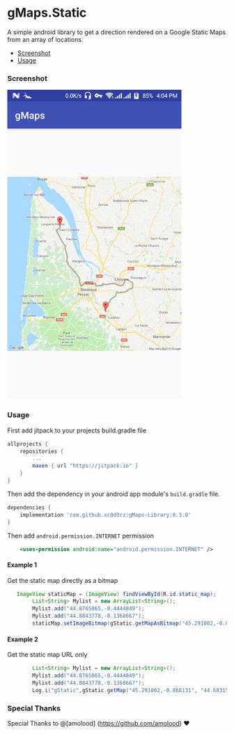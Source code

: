# gMaps.Static

A simple android library to get a direction rendered on a Google Static Maps from an array
of locations. 
- [Screenshot](#screenshot)
- [Usage](#usage)

### Screenshot
<img src="/screenshots/sample.png" width="400px" />

### Usage
First add jitpack to your projects build.gradle file

```gradle
allprojects {
   	repositories {
   		...
   		maven { url "https://jitpack.io" }
   	}
}
```

Then add the dependency in your android app module's `build.gradle` file.

```gradle
dependencies {
    implementation 'com.github.xc0d3rz:gMaps-Library:0.3.0'
}
```

Then add `android.permission.INTERNET` permission
```xml
    <uses-permission android:name="android.permission.INTERNET" />
```
#### Example 1
Get the static map directly as a bitmap
```java
   ImageView staticMap = (ImageView) findViewById(R.id.static_map);
        List<String> Mylist = new ArrayList<String>();
        Mylist.add("44.8765065,-0.4444849");
        Mylist.add("44.8843778,-0.1368667");
        staticMap.setImageBitmap(gStatic.getMapAsBitmap("45.291002,-0.868131", "44.683159,-0.405704", Mylist));
```

#### Example 2
Get the static map URL only
```java
        List<String> Mylist = new ArrayList<String>();
        Mylist.add("44.8765065,-0.4444849");
        Mylist.add("44.8843778,-0.1368667");
        Log.i("gStatic",gStatic.getMap("45.291002,-0.868131", "44.683159,-0.405704", Mylist)); //staticMap URL
```

### Special Thanks
Special Thanks to @[amolood] (https://github.com/amolood) ♥
